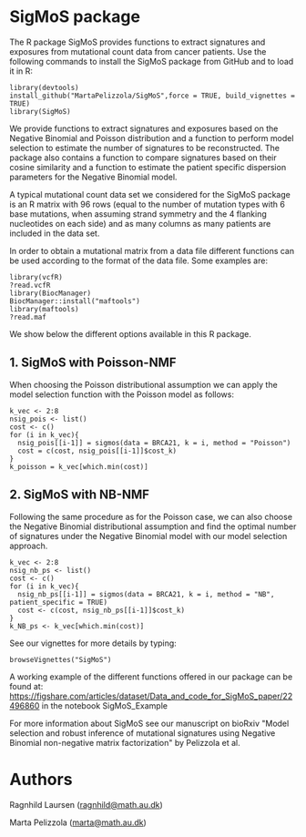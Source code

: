 # SigMoS package 

The R package SigMoS provides functions to extract signatures and exposures from mutational count data from cancer patients. Use the following commands to install the SigMoS package from GitHub and to load it in R:

```{r readdata}
library(devtools)
install_github("MartaPelizzola/SigMoS",force = TRUE, build_vignettes = TRUE)
library(SigMoS)
```

We provide functions to extract signatures and exposures based on the Negative Binomial and Poisson distribution and a function to perform model selection to estimate the number of signatures to be reconstructed. 
The package also contains a function to compare signatures based on their cosine similarity and a function to estimate the patient specific dispersion parameters for the Negative Binomial model.


A typical mutational count data set we considered for the SigMoS package is an R matrix with 96 rows (equal to the number of mutation types with 6 base mutations, when assuming strand symmetry and the 4 flanking nucleotides on each side) and as many columns as many patients are included in the data set. 

In order to obtain a mutational matrix from a data file different functions can be used according to the format of the data file. Some examples are:

```{r readdata}
library(vcfR)
?read.vcfR
library(BiocManager)
BiocManager::install("maftools")
library(maftools)
?read.maf
```

We show below the different options available in this R package. 

## 1. SigMoS with Poisson-NMF
When choosing the Poisson distributional assumption we can apply the model selection function with the Poisson model as follows:
```{r poisson}
k_vec <- 2:8
nsig_pois <- list()
cost <- c()
for (i in k_vec){
  nsig_pois[[i-1]] = sigmos(data = BRCA21, k = i, method = "Poisson")
  cost = c(cost, nsig_pois[[i-1]]$cost_k)
}
k_poisson = k_vec[which.min(cost)]
```

## 2. SigMoS with NB-NMF
Following the same procedure as for the Poisson case, we can also choose the Negative Binomial distributional assumption and find the optimal number of signatures under the Negative Binomial model with our model selection approach.

```{r NBpatientspecific, warning = FALSE}
k_vec <- 2:8
nsig_nb_ps <- list()
cost <- c()
for (i in k_vec){
  nsig_nb_ps[[i-1]] = sigmos(data = BRCA21, k = i, method = "NB", patient_specific = TRUE)
  cost <- c(cost, nsig_nb_ps[[i-1]]$cost_k)
}
k_NB_ps <- k_vec[which.min(cost)]
```
See our vignettes for more details by typing:
```{r vignette, warning = FALSE}
browseVignettes("SigMoS") 
```
A working example of the different functions offered in our package can be found at: https://figshare.com/articles/dataset/Data_and_code_for_SigMoS_paper/22496860 in the notebook SigMoS_Example

For more information about SigMoS see our manuscript on bioRxiv "Model selection and robust inference of mutational signatures using Negative Binomial non-negative matrix factorization" by Pelizzola et al.  

# Authors
Ragnhild Laursen (ragnhild@math.au.dk)

Marta Pelizzola (marta@math.au.dk)
